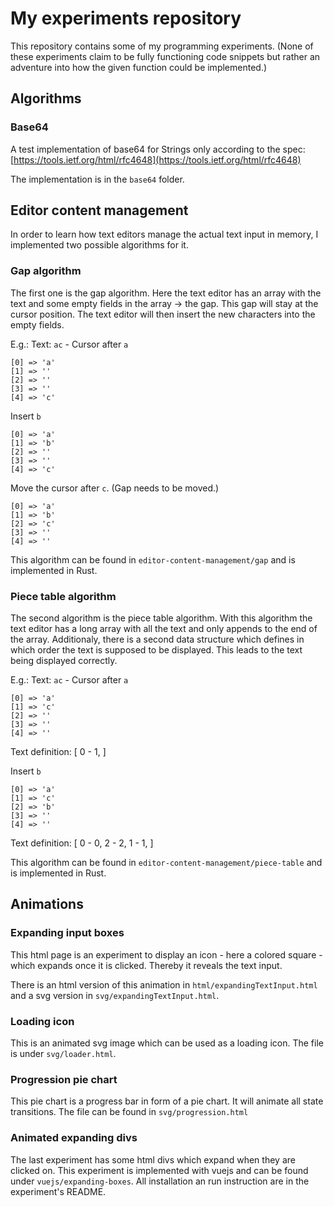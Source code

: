# My experiments repository
This repository contains some of my programming experiments.
(None of these experiments claim to be fully functioning code snippets but rather an adventure into how the given
function could be implemented.)

## Algorithms

### Base64
A test implementation of base64 for Strings only according to the spec:
[https://tools.ietf.org/html/rfc4648](https://tools.ietf.org/html/rfc4648)

The implementation is in the `base64` folder.

## Editor content management
In order to learn how text editors manage the actual text input in memory, I implemented two possible algorithms
for it.

### Gap algorithm
The first one is the gap algorithm. Here the text editor has an array with the text and some empty fields in the
array -> the gap. This gap will stay at the cursor position. The text editor will then insert the new characters
into the empty fields.

E.g.: Text: `ac` - Cursor after `a`
```
[0] => 'a'
[1] => ''
[2] => ''
[3] => ''
[4] => 'c'
```

Insert `b`
```
[0] => 'a'
[1] => 'b'
[2] => ''
[3] => ''
[4] => 'c'
```

Move the cursor after `c`. (Gap needs to be moved.)
```
[0] => 'a'
[1] => 'b'
[2] => 'c'
[3] => ''
[4] => ''
```

This algorithm can be found in `editor-content-management/gap` and is implemented in Rust.

### Piece table algorithm
The second algorithm is the piece table algorithm. With this algorithm the text editor has a long array with all the
text and only appends to the end of the array. Additionaly, there is a second data structure which defines in which
order the text is supposed to be displayed. This leads to the text being displayed correctly.

E.g.: Text: `ac` - Cursor after `a`
```
[0] => 'a'
[1] => 'c'
[2] => ''
[3] => ''
[4] => ''
```

Text definition: [
	0 - 1,
]


Insert `b`
```
[0] => 'a'
[1] => 'c'
[2] => 'b'
[3] => ''
[4] => ''
```

Text definition: [
	0 - 0,
	2 - 2,
	1 - 1,
]

This algorithm can be found in `editor-content-management/piece-table` and is implemented in Rust.

## Animations

### Expanding input boxes
This html page is an experiment to display an icon - here a colored square - which expands once it is clicked. Thereby
it reveals the text input.

There is an html version of this animation in `html/expandingTextInput.html` and a svg version in
`svg/expandingTextInput.html`.

### Loading icon
This is an animated svg image which can be used as a loading icon. The file is under `svg/loader.html`.

### Progression pie chart
This pie chart is a progress bar in form of a pie chart. It will animate all state transitions. The file can be
found in `svg/progression.html`

### Animated expanding divs
The last experiment has some html divs which expand when they are clicked on. This experiment is implemented
with vuejs and can be found under `vuejs/expanding-boxes`. All installation an run instruction are in the experiment's
README. 
